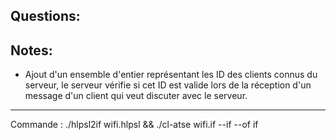 ## Questions:

## Notes:
+   Ajout d'un ensemble d'entier représentant les ID des clients connus du serveur,
    le serveur vérifie si cet ID est valide lors de la réception d'un message d'un
    client qui veut discuter avec le serveur.
----
Commande : ./hlpsl2if wifi.hlpsl && ./cl-atse wifi.if --if --of if